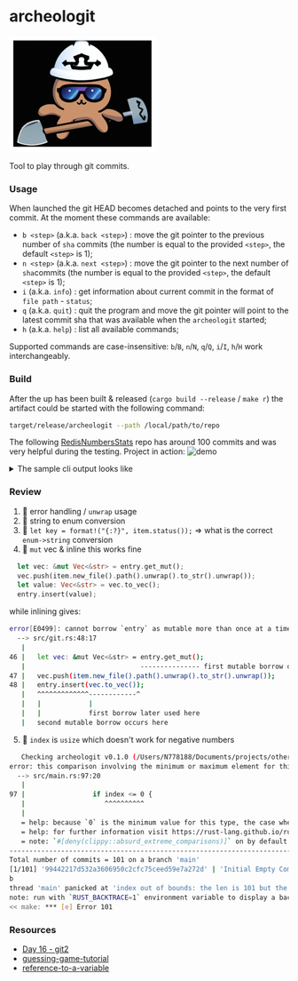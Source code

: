 # archeologit
![demo](./doc/images/archeologit_logo.png)
<p>Tool to play through git commits.</p>

### Usage
When launched the git HEAD becomes detached and points to the very first commit. 
At the moment these commands are available:
 - `b <step>` (a.k.a. `back <step>`) : move the git pointer to the previous number of `sha` commits (the number is equal to the provided `<step>`, the default `<step>` is 1);
 - `n <step>` (a.k.a. `next <step>`) : move the git pointer to the next number of `sha`commits (the number is equal to the provided `<step>`, the default `<step>` is 1);
 - `i` (a.k.a. `info`) : get information about current commit in the format of `file path` - `status`;
 - `q` (a.k.a. `quit`) : quit the program and move the git pointer will point to the latest commit sha that was available when the `archeologit` started;
 - `h` (a.k.a. `help`) : list all available commands;

Supported commands are case-insensitive: `b`/`B`, `n`/`N`, `q`/`Q`, `i`/`I`, `h`/`H` work interchangeably.

### Build
After the up has been built & released (`cargo build --release` / `make r`) 
the artifact could be started with the following command:

```sh
target/release/archeologit --path /local/path/to/repo
```
The following [RedisNumbersStats](https://github.com/bsbodden/RedisNumbersStats) repo has around 100 commits and was very helpful during the testing.
Project in action:
![demo](./doc/images/archeologit.gif)

<details>
  <summary>The sample cli output looks like</summary>
  
  ```sh
~/rust/archeologit:main ✗ ➭ target/release/archeologit --help
Tool to play through git commits

Usage: archeologit --path <PATH>

Options:
      --path <PATH>  
  -h, --help         Print help information
  -V, --version      Print version information
~/rust/archeologit:main ✗ ➭ target/release/archeologit --path /rust/RedisNumbersStats
Repo path: "/rust/RedisNumbersStats"
Total number of commits = 101 on a branch 'main'
[1/101] '99442217d532a3606950c2cfc75ceed59e7a272d' | 'Initial Empty Commit' by 'Brian Sam-Bodden <bsb@redis.com>' 
n
⏮ [2/101] 'd6727ae57241d7f3508d893b8c109ae81b358810' | 'cargo new --lib --name redis-ns RedisNumbersStats' by 'Brian Sam-Bodden <bsb@redis.com>' 
n
⏮ [3/101] '3afb2122b0b0cd4356ba29f3350fa141cae99490' | 'Add redis-module crate' by 'Brian Sam-Bodden <bsb@redis.com>' 
n 5
⏮ [8/101] '9479cd132ad7b835b3eb091ab92cc49aa8713cdf' | 'Add Section: Module Commands' by 'Brian Sam-Bodden <bsb@redis.com>' 
b
⏭ [7/101] '0cace0a486610ef323556962f3e7410ac31e68ff' | 'Import structs and types needed to module function' by 'Brian Sam-Bodden <bsb@redis.com>' 
b
⏭ [6/101] 'afd2a397ac86e19cb4e002833ac6d444ec43f67d' | 'Import macros from redis_module crate' by 'Brian Sam-Bodden <bsb@redis.com>' 
b 4
⏭ [2/101] 'd6727ae57241d7f3508d893b8c109ae81b358810' | 'cargo new --lib --name redis-ns RedisNumbersStats' by 'Brian Sam-Bodden <bsb@redis.com>' 
i
🔎 
===== Added =====
[1] .gitignore
[2] Cargo.toml
[3] src/lib.rs
h
🤓 Archeologit v1.0.0. Reference
Supported commands are case insensitive

+----------+---------------------------------------------------------------+
| b <step> | ⏭  go to previous <step> commits; <step> is 1 by default      |
+----------+---------------------------------------------------------------+
| n <step> | ⏮  go to next <step> commits; <step> is 1 by default          |
+----------+---------------------------------------------------------------+
| i        | 🔎 get information about current commit: file path and status |
+----------+---------------------------------------------------------------+
| h        | 🤓 help, show command options                                 |
+----------+---------------------------------------------------------------+
| q        | 👋 quit                                                       |
+----------+---------------------------------------------------------------+

w
🙈 The command 'w' is not supported
q
👋 Moving to the latest commit and quiting!
  ```
</details>

### Review 
1. 🦀 error handling / `unwrap` usage
2. 🦀 string to enum conversion
3. 🦀 `let key = format!("{:?}", item.status());` => what is the correct `enum->string` conversion
4. 🦀 `mut` vec & inline
this works fine
```rust 
  let vec: &mut Vec<&str> = entry.get_mut();
  vec.push(item.new_file().path().unwrap().to_str().unwrap());
  let value: Vec<&str> = vec.to_vec();
  entry.insert(value);
```     
while inlining gives:           
```sh
error[E0499]: cannot borrow `entry` as mutable more than once at a time
  --> src/git.rs:48:17
   |
46 |   let vec: &mut Vec<&str> = entry.get_mut();
   |                             --------------- first mutable borrow occurs here
47 |   vec.push(item.new_file().path().unwrap().to_str().unwrap());
48 |   entry.insert(vec.to_vec());
   |   ^^^^^^^^^^^^^------------^
   |   |            |
   |   |            first borrow later used here
   |   second mutable borrow occurs here
```   

5. 🦀 `index` is `usize` which doesn't work for negative numbers
```sh
   Checking archeologit v0.1.0 (/Users/N778188/Documents/projects/other/rust/archeologit)
error: this comparison involving the minimum or maximum element for this type contains a case that is always true or always false
  --> src/main.rs:97:20
   |
97 |                 if index <= 0 {
   |                    ^^^^^^^^^^
   |
   = help: because `0` is the minimum value for this type, the case where the two sides are not equal never occurs, consider using `index == 0` instead
   = help: for further information visit https://rust-lang.github.io/rust-clippy/master/index.html#absurd_extreme_comparisons
   = note: `#[deny(clippy::absurd_extreme_comparisons)]` on by default
----------------------------------------------------------------------------------------------------------------------------------
Total number of commits = 101 on a branch 'main'
[1/101] '99442217d532a3606950c2cfc75ceed59e7a272d' | 'Initial Empty Commit' by 'Brian Sam-Bodden <bsb@redis.com>' 
b
thread 'main' panicked at 'index out of bounds: the len is 101 but the index is 18446744073709551615', src/main.rs:100:41
note: run with `RUST_BACKTRACE=1` environment variable to display a backtrace
<< make: *** [e] Error 101
```

### Resources 
 - [Day 16 - git2](https://zsiciarz.github.io/24daysofrust/book/vol2/day16.html)
 - [guessing-game-tutorial](https://doc.rust-lang.org/book/ch02-00-guessing-game-tutorial.html)
 - [reference-to-a-variable](https://stackoverflow.com/questions/32682876/is-there-any-way-to-return-a-reference-to-a-variable-created-in-a-function)
